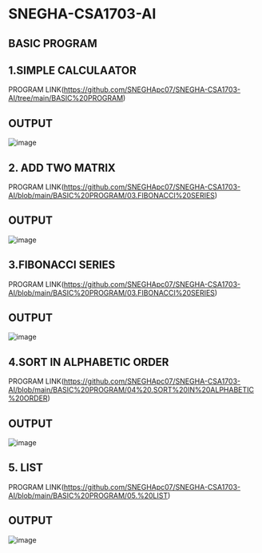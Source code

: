 # SNEGHA-CSA1703-AI

## BASIC PROGRAM
## 1.SIMPLE CALCULAATOR 

PROGRAM LINK(https://github.com/SNEGHApc07/SNEGHA-CSA1703-AI/tree/main/BASIC%20PROGRAM)
## OUTPUT
![image](https://user-images.githubusercontent.com/112924718/235121924-6b2cad39-334f-421e-bf50-e2404c05f33d.png)

## 2. ADD TWO MATRIX
PROGRAM LINK(https://github.com/SNEGHApc07/SNEGHA-CSA1703-AI/blob/main/BASIC%20PROGRAM/03.FIBONACCI%20SERIES)
## OUTPUT
![image](https://user-images.githubusercontent.com/112924718/235122528-3850fa24-e65a-4bde-9a80-1b75e37f8d2b.png)


## 3.FIBONACCI SERIES
PROGRAM LINK(https://github.com/SNEGHApc07/SNEGHA-CSA1703-AI/blob/main/BASIC%20PROGRAM/03.FIBONACCI%20SERIES)
## OUTPUT
![image](https://user-images.githubusercontent.com/112924718/235122651-650ecde4-e786-496c-a7fa-789a1804ad24.png)

## 4.SORT IN ALPHABETIC ORDER
PROGRAM LINK(https://github.com/SNEGHApc07/SNEGHA-CSA1703-AI/blob/main/BASIC%20PROGRAM/04%20.SORT%20IN%20ALPHABETIC%20ORDER)
## OUTPUT
![image](https://user-images.githubusercontent.com/112924718/235124663-03817a3a-f965-4013-b025-16cd92ea3098.png)

## 5. LIST
PROGRAM LINK(https://github.com/SNEGHApc07/SNEGHA-CSA1703-AI/blob/main/BASIC%20PROGRAM/05.%20LIST)
## OUTPUT
![image](https://user-images.githubusercontent.com/112924718/235125950-c3eaf16d-aa67-42fd-ba9a-a0cfc88f4200.png)


